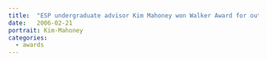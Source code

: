 ```yaml
---
title:  "ESP undergraduate advisor Kim Mahoney won Walker Award for outstanding Undergraduate Staff Advisor."
date:   2006-02-21
portrait: Kim-Mahoney
categories:
  - awards
---
```

